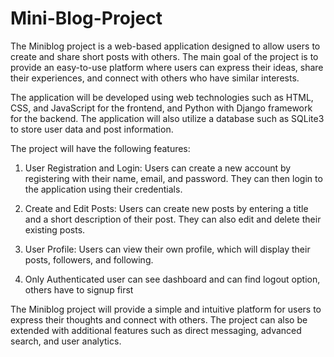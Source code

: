 # Mini-Blog-Project

The Miniblog project is a web-based application designed to allow users to create and share short posts with others. 
The main goal of the project is to provide an easy-to-use platform where users can express their ideas, share their experiences, 
and connect with others who have similar interests.

The application will be developed using web technologies such as HTML, CSS, and JavaScript for the frontend, and Python with Django framework for the backend. 
The application will also utilize a database such as SQLite3 to store user data and post information.

The project will have the following features:

1. User Registration and Login: Users can create a new account by registering with their name, email, and password. They can then login to the application using their credentials.

2. Create and Edit Posts: Users can create new posts by entering a title and a short description of their post. They can also edit and delete their existing posts.

3. User Profile: Users can view their own profile, which will display their posts, followers, and following.

4. Only Authenticated user can see dashboard and can find logout option, others have to signup first

The Miniblog project will provide a simple and intuitive platform for users to express their thoughts and connect with others. The project can also be extended with additional features such as direct messaging, advanced search, and user analytics.
